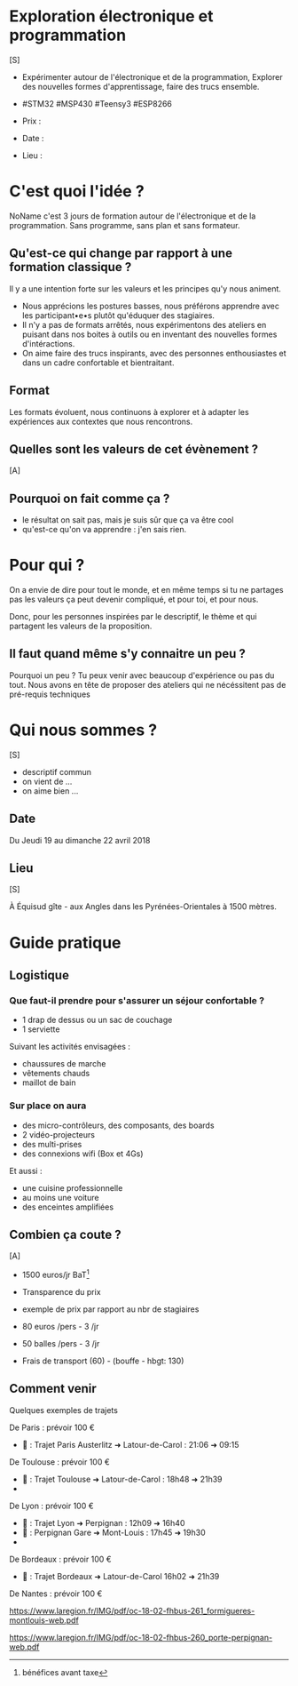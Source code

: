 # Exploration électronique et programmation

[S]

- Expérimenter autour de l'électronique et de la programmation, Explorer des nouvelles formes d'apprentissage, faire des trucs ensemble.

- #STM32 #MSP430 #Teensy3 #ESP8266
- Prix :
- Date :
- Lieu :


# C'est quoi l'idée ?

NoName c'est 3 jours de formation autour de l'électronique et de la programmation. Sans programme, sans plan et sans formateur.



## Qu'est-ce qui change par rapport à une formation classique ?

Il y a une intention forte sur les valeurs et les principes qu'y nous animent.

- Nous apprécions les postures basses, nous préférons apprendre avec les participant•e•s plutôt qu'éduquer des stagiaires.
- Il n'y a pas de formats arrêtés, nous expérimentons des ateliers en puisant dans nos boites à outils ou en inventant des nouvelles formes d'intéractions.
- On aime faire des trucs inspirants, avec des personnes enthousiastes et dans un cadre confortable et bientraitant.

## Format
Les formats évoluent, nous continuons à explorer et à adapter les expériences aux contextes que nous rencontrons.

## Quelles sont les valeurs de cet évènement ?

[A]

## Pourquoi on fait comme ça ?
- le résultat on sait pas, mais je suis sûr que ça va être cool
- qu'est-ce qu'on va apprendre : j'en sais rien.

# Pour qui ?

On a envie de dire pour tout le monde, et en même temps si tu ne partages pas les valeurs ça peut devenir compliqué, et pour toi, et pour nous.

Donc, pour les personnes inspirées par le descriptif, le thème et qui partagent les valeurs de la proposition.

## Il faut quand même s'y connaitre un peu ?

Pourquoi un peu ? Tu peux venir avec beaucoup d'expérience ou pas du tout. Nous avons en tête de proposer des ateliers qui ne nécéssitent pas de pré-requis techniques

# Qui nous sommes ?

[S]

- descriptif commun
- on vient de ...
- on aime bien ...

## Date
Du Jeudi 19 au dimanche 22 avril 2018

## Lieu

[S]

À Équisud gîte - aux Angles dans les Pyrénées-Orientales à 1500 mètres.

# Guide pratique

## Logistique

### Que faut-il prendre pour s'assurer un séjour confortable ?
  - 1 drap de dessus ou un sac de couchage
  - 1 serviette
  
  Suivant les activités envisagées :
  - chaussures de marche
  - vêtements chauds
  - maillot de bain
  
### Sur place on aura
  - des micro-contrôleurs, des composants, des boards
  - 2 vidéo-projecteurs
  - des multi-prises
  - des connexions wifi (Box et 4Gs)
  
  Et aussi :
  - une cuisine professionnelle
  - au moins une voiture
  - des enceintes amplifiées
  
## Combien ça coute ?

[A]

- 1500 euros/jr BaT[^1]
- Transparence du prix

- exemple de prix par rapport au nbr de stagiaires

- 80 euros /pers - 3 /jr
- 50 balles /pers - 3 /jr

- Frais de transport (60) - (bouffe - hbgt: 130)

## Comment venir

Quelques exemples de trajets

De Paris : prévoir 100 €
- 🚂 : Trajet Paris Austerlitz ➜ Latour-de-Carol : 21:06 ➜ 09:15

De Toulouse : prévoir 100 €
- 🚂 : Trajet Toulouse ➜ Latour-de-Carol : 18h48 ➜ 21h39
- 
De Lyon : prévoir 100 €
- 🚂 : Trajet Lyon ➜ Perpignan : 12h09 ➜ 16h40
- 🚌 : Perpignan Gare ➜ Mont-Louis : 17h45 ➜ 19h30
- 
De Bordeaux : prévoir 100 €
- 🚂 : Trajet Bordeaux ➜ Latour-de-Carol 16h02 ➜ 21h39

De Nantes : prévoir 100 €

https://www.laregion.fr/IMG/pdf/oc-18-02-fhbus-261_formigueres-montlouis-web.pdf

https://www.laregion.fr/IMG/pdf/oc-18-02-fhbus-260_porte-perpignan-web.pdf


[^1]: bénéfices avant taxe
